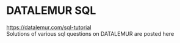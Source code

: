 # DATALEMUR SQL
https://datalemur.com/sql-tutorial <br>
 Solutions of various sql questions on DATALEMUR are posted here

